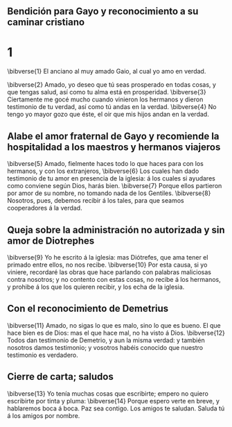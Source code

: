 ## Bendición para Gayo y reconocimiento a su caminar cristiano
# 1 
\bibverse{1} El anciano al muy amado Gaio, al cual yo amo en verdad. 

\bibverse{2} Amado, yo deseo que tú seas prosperado en todas cosas, y que tengas salud, así como tu alma está en prosperidad. \bibverse{3} Ciertamente me gocé mucho cuando vinieron los hermanos y dieron testimonio de tu verdad, así como tú andas en la verdad. \bibverse{4} No tengo yo mayor gozo que éste, el oir que mis hijos andan en la verdad. 

## Alabe el amor fraternal de Gayo y recomiende la hospitalidad a los maestros y hermanos viajeros
\bibverse{5} Amado, fielmente haces todo lo que haces para con los hermanos, y con los extranjeros, \bibverse{6} Los cuales han dado testimonio de tu amor en presencia de la iglesia: á los cuales si ayudares como conviene según Dios, harás bien. \bibverse{7} Porque ellos partieron por amor de su nombre, no tomando nada de los Gentiles. \bibverse{8} Nosotros, pues, debemos recibir á los tales, para que seamos cooperadores á la verdad. 

## Queja sobre la administración no autorizada y sin amor de Diotrephes
\bibverse{9} Yo he escrito á la iglesia: mas Diótrefes, que ama tener el primado entre ellos, no nos recibe. \bibverse{10} Por esta causa, si yo viniere, recordaré las obras que hace parlando con palabras maliciosas contra nosotros; y no contento con estas cosas, no recibe á los hermanos, y prohibe á los que los quieren recibir, y los echa de la iglesia. 

## Con el reconocimiento de Demetrius
\bibverse{11} Amado, no sigas lo que es malo, sino lo que es bueno. El que hace bien es de Dios: mas el que hace mal, no ha visto á Dios. \bibverse{12} Todos dan testimonio de Demetrio, y aun la misma verdad: y también nosotros damos testimonio; y vosotros habéis conocido que nuestro testimonio es verdadero. 

## Cierre de carta; saludos
\bibverse{13} Yo tenía muchas cosas que escribirte; empero no quiero escribirte por tinta y pluma: \bibverse{14} Porque espero verte en breve, y hablaremos boca á boca. Paz sea contigo. Los amigos te saludan. Saluda tú á los amigos por nombre. 